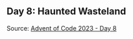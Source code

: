 
## Day 8: Haunted Wasteland

Source: [Advent of Code 2023 - Day 8](https://adventofcode.com/2023/day/8)

